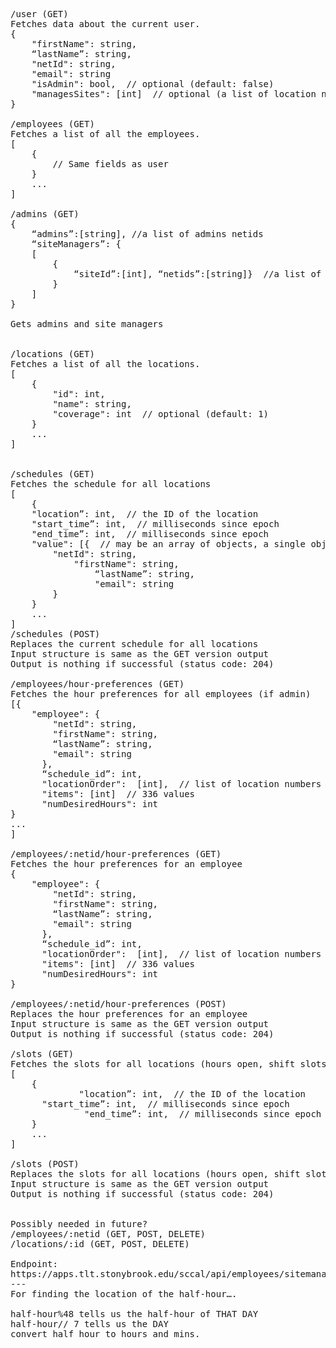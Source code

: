 <pre>/user (GET)
Fetches data about the current user.
{
    "firstName": string,
    “lastName”: string,
    "netId": string,
    "email": string
    "isAdmin": bool,  // optional (default: false)
    "managesSites": [int]  // optional (a list of location numbers)
}

/employees (GET)
Fetches a list of all the employees.
[
    {
        // Same fields as user
    }
    ...
]

/admins (GET)
{
	“admins”:[string], //a list of admins netids
	“siteManagers”: {
	[
		{
			“siteId”:[int], “netids”:[string]}  //a list of siteManagers netids
		}
	]
}

Gets admins and site managers


/locations (GET)
Fetches a list of all the locations.
[
    {
        "id": int,
        "name": string,
        "coverage": int  // optional (default: 1)
    }
    ...
]


/schedules (GET)
Fetches the schedule for all locations
[
    {
	"location”: int,  // the ID of the location
	"start_time”: int,  // milliseconds since epoch
	"end_time”: int,  // milliseconds since epoch
	"value": [{  // may be an array of objects, a single object, or a string (“RESERVED”)
		"netId": string,
   	      	"firstName": string,
    	      	“lastName”: string,
                "email": string
    	}
    }
    ...
]
/schedules (POST)
Replaces the current schedule for all locations
Input structure is same as the GET version output
Output is nothing if successful (status code: 204)

/employees/hour-preferences (GET)
Fetches the hour preferences for all employees (if admin)
[{
    "employee": {
        "netId": string,
        "firstName": string,
        “lastName”: string,
        "email": string
      },
      “schedule_id”: int,
      "locationOrder":  [int],  // list of location numbers
      "items": [int]  // 336 values
      "numDesiredHours": int
}
...
]

/employees/:netid/hour-preferences (GET)
Fetches the hour preferences for an employee
{
    "employee": {
        "netId": string,
        "firstName": string,
        “lastName”: string,
        "email": string
      },
      “schedule_id”: int,
      "locationOrder":  [int],  // list of location numbers
      "items": [int]  // 336 values
      "numDesiredHours": int
}

/employees/:netid/hour-preferences (POST)
Replaces the hour preferences for an employee
Input structure is same as the GET version output
Output is nothing if successful (status code: 204)

/slots (GET)
Fetches the slots for all locations (hours open, shift slots, etc.)
[
    {
             "location”: int,  // the ID of the location
	  "start_time”: int,  // milliseconds since epoch
              "end_time”: int,  // milliseconds since epoch
    }
    ...
]

/slots (POST)
Replaces the slots for all locations (hours open, shift slots, etc.)
Input structure is same as the GET version output
Output is nothing if successful (status code: 204)


Possibly needed in future?
/employees/:netid (GET, POST, DELETE)
/locations/:id (GET, POST, DELETE)

Endpoint:
https://apps.tlt.stonybrook.edu/sccal/api/employees/sitemanager/hour
---
For finding the location of the half-hour….

half-hour%48 tells us the half-hour of THAT DAY
half-hour// 7 tells us the DAY
convert half hour to hours and mins.
</pre>
